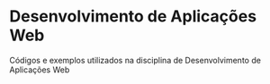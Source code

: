 # Desenvolvimento de Aplicações Web

 Códigos e exemplos utilizados na disciplina de Desenvolvimento de Aplicações Web

